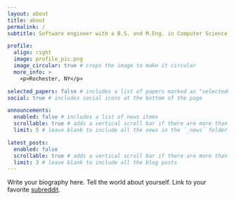 ```yaml
---
layout: about
title: about
permalink: /
subtitle: Software engineer with a B.S. and M.Eng. in Computer Science from Cornell University

profile:
  align: right
  image: profile_pic.png
  image_circular: true # crops the image to make it circular
  more_info: >
    <p>Rochester, NY</p>

selected_papers: false # includes a list of papers marked as "selected={true}"
social: true # includes social icons at the bottom of the page

announcements:
  enabled: false # includes a list of news items
  scrollable: true # adds a vertical scroll bar if there are more than 3 news items
  limit: 5 # leave blank to include all the news in the `_news` folder

latest_posts:
  enabled: false
  scrollable: true # adds a vertical scroll bar if there are more than 3 new posts items
  limit: 3 # leave blank to include all the blog posts
---
```


Write your biography here. Tell the world about yourself. Link to your favorite [subreddit](http://reddit.com).
